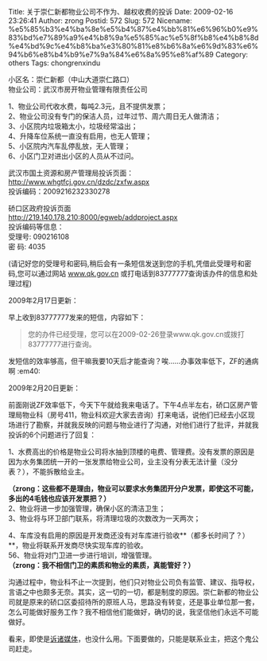 Title: 关于崇仁新都物业公司不作为、越权收费的投诉
Date: 2009-02-16 23:26:41
Author: zrong
Postid: 572
Slug: 572
Nicename: %e5%85%b3%e4%ba%8e%e5%b4%87%e4%bb%81%e6%96%b0%e9%83%bd%e7%89%a9%e4%b8%9a%e5%85%ac%e5%8f%b8%e4%b8%8d%e4%bd%9c%e4%b8%ba%e3%80%81%e8%b6%8a%e6%9d%83%e6%94%b6%e8%b4%b9%e7%9a%84%e6%8a%95%e8%af%89
Category: others
Tags: chongrenxindu

小区名：崇仁新都（中山大道崇仁路口）  
物业公司：武汉市房开物业管理有限责任公司

1、物业公司代收水费，每吨2.3元，且不提供发票；  
2、物业公司没有专门的保洁人员，过年过节、周六周日无人做清洁；  
3、小区院内垃圾箱太小，垃圾经常溢出；  
4、升降车位系统一直没有启用，也无人管理；  
5、小区院内汽车乱停乱放，无人管理；  
6、小区门卫对进出小区的人员从不过问。

武汉市国土资源和房产管理局投诉页面：  
http://www.whgtfcj.gov.cn/dzdc/zxfw.aspx  
投诉编码：2009216232330278

硚口区政府投诉页面  
http://219.140.178.210:8000/egweb/addproject.aspx  
投诉编码等信息：  
受理号: 090216108  
密 码: 4035  

(请记好您的受理号和密码,稍后会有一条短信发送到您的手机,凭借此受理号和密码,您可以通过网站
www.qk.gov.cn 或打电话到83777777查询该办件的信息和处理过程)  
<!--more-->

2009年2月17日更新：

早上收到83777777发来的短信，内容如下：

> 您的办件已经受理，您可以在2009-02-26登录www.qk.gov.cn或拨打83777777进行查询。

发短信的效率够高，但干嘛我要10天后才能查询？唉……办事效率低下，ZF的通病啊
:em40:

2009年2月20日更新：

前面刚说ZF效率低下，今天下午就给我来电话了。下午4点半左右，硚口区房产管理局物业科（房号411，物业科欢迎大家去咨询）打来电话，说他们已经去小区现场进行了勘察，并就我反映的问题与物业进行了沟通，对他们进行了批评，并就我投诉的6个问题进行了回复：  

1、水费高出的价格是物业公司将水抽到顶楼的电费、管理费。没有发票的原因是因为水务集团统一开的一张发票给物业公司，业主没有分表无法计量（没分表？），不能拆散给业主。  

**（zrong：这些都不是理由，物业可以要求水务集团开分户发票，即使这不可能，多出的4毛钱也应该开发票把？）**  
2、物业将进一步加强管理，确保小区的清洁卫生；  
3、物业将与环卫部门联系，将清理垃圾的次数改为一天两次；  

4、车库没有启用的原因是开发商还没有对车库进行验收**（都多长时间了？）**，物业将联系开发商尽快实现车库的验收。  
56、物业将对门卫进一步进行培训，增强管理。  
**（zrong：我不相信门卫的素质和物业的素质，真能管好？）**

沟通过程中，物业科不止一次提到，他们只对物业公司负有监管、建议、指导权，言语之中也颇多无奈。其实，这一切的一切，都是制度的原因。崇仁新都的物业公司就是原来的硚口区委招待所的原班人马，思路没有转变，还是事业单位那一套，怎么可能做好服务工作？我不相信他们能做好，确切的说，<span
class="red">我坚信他们永远不可能做好。</span>

看来，即使是[诉诸媒体](http://zengrong.net/post/562.htm)，也没什么用。下面要做的，只能是联系业主，把这个鬼公司赶走。

